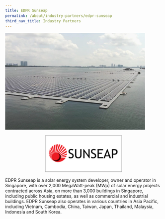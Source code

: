 ```yaml
---
title: EDPR Sunseap 
permalink: /about/industry-partners/edpr-sunseap
third_nav_title: Industry Partners
---
```

<img src="/images/careers/industry-partners/sunseap_large.png" alt="Sunseap Group - Floating PV" style="width: 450px; height: 312px;" /><br/>

<div style="text-align: center;">
    <a href="https://www.sunseap.com/SG/" target="_blank"><img alt="Sunseap Group" src="/images/common/partner-logos/sunseap.png" style="width: 250px; height: 120px;"></a>
</div>

EDPR Sunseap is a solar energy system developer, owner and operator in Singapore, with over 2,000 MegaWatt-peak (MWp) of solar energy projects contracted across Asia, on more than 3,000 buildings in Singapore, including public housing estates, as well as commercial and industrial buildings. EDPR Sunseap also operates in various countries in Asia Pacific, including Vietnam, Cambodia, China, Taiwan, Japan, Thailand, Malaysia, Indonesia and South Korea.
